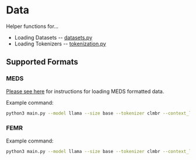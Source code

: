 # Data

Helper functions for...
* Loading Datasets -- [datasets.py](datasets.py)
* Loading Tokenizers -- [tokenization.py](tokenization.py)

## Supported Formats

### MEDS

[Please see here](https://github.com/som-shahlab/long_context_clues?tab=readme-ov-file#meds_demo) for instructions for loading MEDS formatted data.

Example command:
```bash
python3 main.py --model llama --size base --tokenizer clmbr --context_length 1024 --dataloader approx --dataset meds_dev --is_run_local --is_force_refresh
```

### FEMR

Example command:

```bash
python3 main.py --model llama --size base --tokenizer clmbr --context_length 1024 --dataloader approx --dataset v8 --is_run_local --is_force_refresh
```
